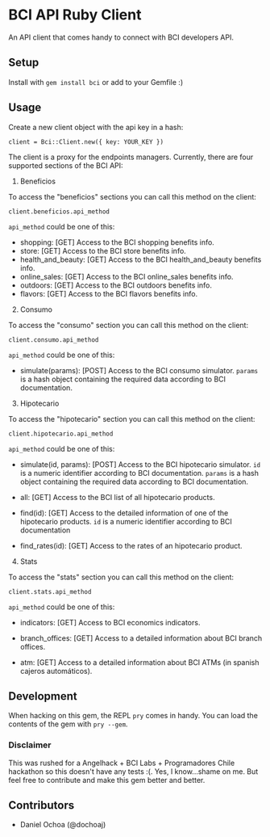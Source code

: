 BCI API Ruby Client
=================

An API client that comes handy to connect with BCI developers API.

## Setup

Install with `gem install bci` or add to your Gemfile :)

## Usage

Create a new client object with the api key in a hash:

```
client = Bci::Client.new({ key: YOUR_KEY })
```

The client is a proxy for the endpoints managers. Currently, there are four supported
sections of the BCI API:

1. Beneficios

To access the "beneficios" sections you can call this method on the client:

```
client.beneficios.api_method
```

`api_method` could be one of this:

- shopping: [GET] Access to the BCI shopping benefits info.
- store: [GET] Access to the BCI store benefits info.
- health_and_beauty: [GET] Access to the BCI health_and_beauty benefits info.
- online_sales: [GET] Access to the BCI online_sales benefits info.
- outdoors: [GET] Access to the BCI outdoors benefits info.
- flavors: [GET] Access to the BCI flavors benefits info.

2. Consumo

To access the "consumo" section you can call this method on the client:

```
client.consumo.api_method
```

`api_method` could be one of this:

- simulate(params): [POST] Access to the BCI consumo simulator. `params` is a hash object containing the required data according to BCI documentation.

3. Hipotecario

To access the "hipotecario" section you can call this method on the client:

```
client.hipotecario.api_method
```

`api_method` could be one of this:

- simulate(id, params): [POST] Access to the BCI hipotecario simulator.
`id` is a numeric identifier according to BCI documentation.
`params` is a hash object containing the required data according to BCI documentation.

- all: [GET] Access to the BCI list of all hipotecario products.

- find(id): [GET] Access to the detailed information of one of the hipotecario products.
`id` is a numeric identifier according to BCI documentation

- find_rates(id): [GET] Access to the rates of an hipotecario product.

4. Stats

To access the "stats" section you can call this method on the client:

```
client.stats.api_method
```

`api_method` could be one of this:

- indicators: [GET] Access to BCI economics indicators.

- branch_offices: [GET] Access to a detailed information about BCI branch offices.

- atm: [GET] Access to a detailed information about BCI ATMs (in spanish cajeros automáticos).

## Development

When hacking on this gem, the REPL `pry` comes in handy. You can load the
contents of the gem with `pry --gem`.

### Disclaimer

This was rushed for a Angelhack + BCI Labs + Programadores Chile hackathon so this doesn't have any tests :(. Yes, I know...shame on me. But feel free to contribute and make this gem better and better.

## Contributors

- Daniel Ochoa (@dochoaj)
